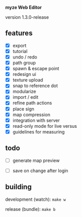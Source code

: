 **myze Web Editor**

version 1.3.0-release

## features
- [x] export
- [x] tutorial
- [x] undo / redo
- [x] path group
- [x] spawn & escape point
- [x] redesign ui
- [x] texture upload
- [x] snap to reference dot
- [x] modularize
- [x] import / edit
- [x] refine path actions
- [x] place sign
- [x] map compression
- [x] integration with server
- [x] read-only mode for live versus
- [x] guidelines for measuring

## todo
- [ ] generate map preview
- [ ] save on change after login


## building

development (watch): `make w`

release (bundle): `make b`
